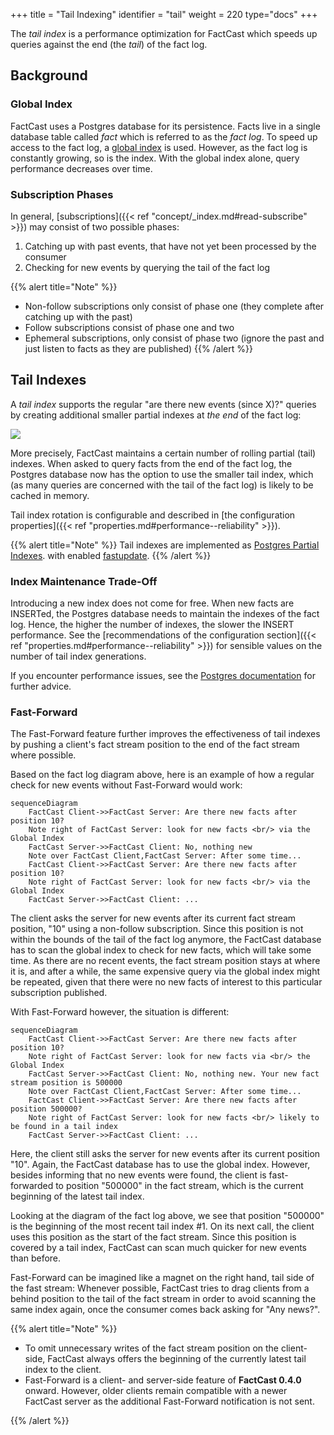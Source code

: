 +++
title = "Tail Indexing"
identifier = "tail"
weight = 220
type="docs"
+++

The *tail index* is a performance optimization for FactCast which speeds up queries
against the end (the *tail*) of the fact log.


Background
----------

### Global Index

FactCast uses a Postgres database for its persistence. Facts live in a single database table
called *fact* which is referred to as the *fact log*. To speed up access to the fact log,
a [global index](https://www.postgresql.org/docs/11/textsearch-indexes.html) is used.
However, as the fact log is constantly growing, so is the index.
With the global index alone, query performance decreases over time.

### Subscription Phases

In general, [subscriptions]({{< ref "concept/_index.md#read-subscribe" >}}) may consist of two possible phases:
1. Catching up with past events, that have not yet been processed by the consumer
2. Checking for new events by querying the tail of the fact log

{{% alert title="Note" %}}
* Non-follow subscriptions only consist of phase one (they complete after catching up with the past)
* Follow subscriptions consist of phase one and two
* Ephemeral subscriptions, only consist of phase two (ignore the past and just listen to facts as they are published)
{{% /alert %}}

## Tail Indexes

A *tail index* supports the regular "are there new events (since X)?" queries by creating additional smaller partial indexes
at *the end* of the fact log:

![](../tail-index.png)

More precisely, FactCast maintains a certain number of rolling partial (tail) indexes.
When asked to query facts from the end of the fact log,
the Postgres database now has the option to use the smaller tail index, which (as many queries are concerned with the tail of the fact log) is likely to be cached in memory.

Tail index rotation is configurable and described in [the configuration properties]({{< ref "properties.md#performance--reliability" >}}).

{{% alert title="Note" %}}
Tail indexes are implemented as [Postgres Partial Indexes](https://www.postgresql.org/docs/11/indexes-partial.html).
with enabled [fastupdate](https://www.postgresql.org/docs/11/sql-createindex.html).
{{% /alert %}}

### Index Maintenance Trade-Off

Introducing a new index does not come for free. When new facts are INSERTed, the Postgres database needs to maintain
the indexes of the fact log.  Hence, the higher the number of indexes, the slower the INSERT performance.
See the [recommendations of the configuration section]({{< ref "properties.md#performance--reliability" >}}) for sensible values
on the number of tail index generations.


 If you encounter performance issues, see the [Postgres documentation](https://www.postgresql.org/docs/11/gin-implementation.html#GIN-FAST-UPDATE) for further advice.


### Fast-Forward

The Fast-Forward feature further improves the effectiveness of tail indexes by pushing a client's fact stream position to the end of the fact stream where possible.

Based on the fact log diagram above, here is an example of how a regular check for new events without Fast-Forward would work:

```mermaid
sequenceDiagram
    FactCast Client->>FactCast Server: Are there new facts after position 10?
    Note right of FactCast Server: look for new facts <br/> via the Global Index
    FactCast Server->>FactCast Client: No, nothing new
    Note over FactCast Client,FactCast Server: After some time...
    FactCast Client->>FactCast Server: Are there new facts after position 10?
    Note right of FactCast Server: look for new facts <br/> via the Global Index
    FactCast Server->>FactCast Client: ...
```

The client asks the server for new events after its current fact stream position, "10" using a non-follow subscription. Since
this position is not within the bounds of the tail of the fact log anymore, the FactCast database has to scan the global index
to check for new facts, which will take some time.
As there are no recent events, the fact stream position stays at where it is, and after a while,
the same expensive query via the global index might be repeated, given that there were no new facts of interest to this particular subscription published.

With Fast-Forward however, the situation is different:

```mermaid
sequenceDiagram
    FactCast Client->>FactCast Server: Are there new facts after position 10?
    Note right of FactCast Server: look for new facts via <br/> the Global Index
    FactCast Server->>FactCast Client: No, nothing new. Your new fact stream position is 500000
    Note over FactCast Client,FactCast Server: After some time...
    FactCast Client->>FactCast Server: Are there new facts after position 500000?
    Note right of FactCast Server: look for new facts <br/> likely to be found in a tail index
    FactCast Server->>FactCast Client: ...
```

Here, the client still asks the server for new events after its current position "10". Again,
the FactCast database has to use the global index. However, besides informing that no new events were found,
the client is fast-forwarded to position "500000" in the fact stream, which is the current beginning of the latest tail index.

Looking at the diagram of the fact log above, we see that position
"500000" is the beginning of the most recent tail index #1. On its next call, the client uses this position as the start of the fact stream.
Since this position is covered by a tail index, FactCast can scan much quicker for new events than before.

Fast-Forward can be imagined like a magnet on the right hand, tail side of the fast stream: Whenever possible,
FactCast tries to drag clients from a behind position to the tail of the fact stream in order to avoid scanning the same index again, once the consumer comes back asking for "Any news?".

{{% alert title="Note" %}}

* To omit unnecessary writes of the fact stream position on the client-side, FactCast always offers the beginning of
  the currently latest tail index to the client.
* Fast-Forward is a client- and server-side feature of **FactCast 0.4.0** onward. However, older clients remain compatible
with a newer FactCast server as the additional Fast-Forward notification is not sent.

{{% /alert %}}

